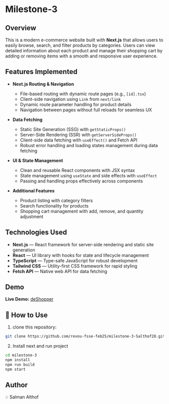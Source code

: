 # Milestone-3

## Overview
This is a modern e-commerce website built with **Next.js** that allows users to easily browse, search, and filter products by categories. Users can view detailed information about each product and manage their shopping cart by adding or removing items with a smooth and responsive user experience.

## Features Implemented
- **Next.js Routing & Navigation**
  - File-based routing with dynamic route pages (e.g., `[id].tsx`)
  - Client-side navigation using `Link` from `next/link`
  - Dynamic route parameter handling for product details
  - Navigation between pages without full reloads for seamless UX

- **Data Fetching**
  - Static Site Generation (SSG) with `getStaticProps()`
  - Server-Side Rendering (SSR) with `getServerSideProps()`
  - Client-side data fetching with `useEffect()` and Fetch API
  - Robust error handling and loading states management during data fetching

- **UI & State Management**
  - Clean and reusable React components with JSX syntax
  - State management using `useState` and side effects with `useEffect`
  - Passing and handling props effectively across components

- **Additional Features**
  - Product listing with category filters
  - Search functionality for products
  - Shopping cart management with add, remove, and quantity adjustment

## Technologies Used
- **Next.js** — React framework for server-side rendering and static site generation
- **React** — UI library with hooks for state and lifecycle management
- **TypeScript** — Type-safe JavaScript for robust development
- **Tailwind CSS** — Utility-first CSS framework for rapid styling
- **Fetch API** — Native web API for data fetching

## Demo

**Live Demo:** [deShopper](https://e-commerce-project-with-next.vercel.app/)

## 📜 How to Use
1. clone this repository:
```sh
git clone https://github.com/revou-fsse-feb25/milestone-3-Salthof28.git
```
2. Install next and run project
```sh
cd milestone-3
npm install
npm run build
npm start
```

## Author
:bulb: Salman Althof

